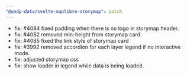 ```yaml
---
"@undp-data/svelte-maplibre-storymap": patch
---
```


- fix: #4084 fixed padding when there is no logo in storymap header.
- fix: #4082 removed min-height from storymap card.
- fix: #4085 fixed the link style of storymap card
- fix: #3992 removed accordion for each layer legend if no interactive mode.
- fix: adjusted storymap css
- fix: show loader in legend while data is being loaded.
